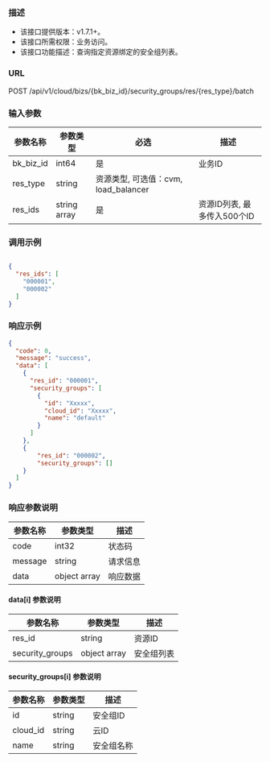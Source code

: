 ### 描述

- 该接口提供版本：v1.7.1+。
- 该接口所需权限：业务访问。
- 该接口功能描述：查询指定资源绑定的安全组列表。

### URL

POST /api/v1/cloud/bizs/{bk_biz_id}/security_groups/res/{res_type}/batch

### 输入参数

| 参数名称      | 参数类型         | 必选                           | 描述                 |
|-----------|--------------|------------------------------|--------------------|
| bk_biz_id | int64        | 是                            | 业务ID               |
| res_type  | string       | 资源类型, 可选值：cvm, load_balancer |
| res_ids   | string array | 是                            | 资源ID列表, 最多传入500个ID |

###  调用示例

```json

{
  "res_ids": [
    "000001",
    "000002"
  ]
}

```
### 响应示例
```json
{
  "code": 0,
  "message": "success",
  "data": [
    {
      "res_id": "000001",
      "security_groups": [
        {
          "id": "Xxxxx",
          "cloud_id": "Xxxxx",
          "name": "default"
        }
      ]
    },
    {
        "res_id": "000002",
        "security_groups": []
    }
  ]
}
```

### 响应参数说明

| 参数名称    | 参数类型         | 描述   |
|---------|--------------|------|
| code    | int32        | 状态码  |
| message | string       | 请求信息 |
| data    | object array | 响应数据 |

#### data[i] 参数说明

| 参数名称            | 参数类型         | 描述    |
|-----------------|--------------|-------|
| res_id          | string       | 资源ID  |
| security_groups | object array | 安全组列表 |

#### security_groups[i] 参数说明

| 参数名称     | 参数类型   | 描述    |
|----------|--------|-------|
| id       | string | 安全组ID |
| cloud_id | string | 云ID   |
| name     | string | 安全组名称 |
